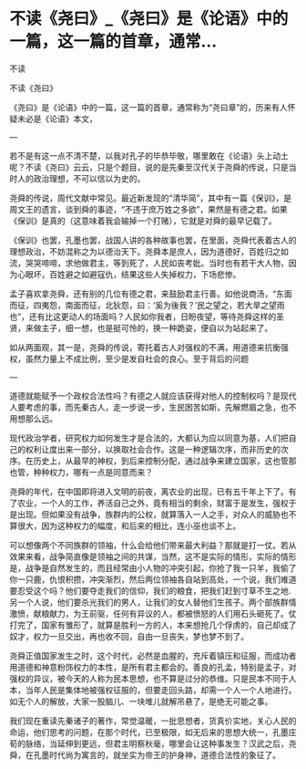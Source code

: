 # 不读《尧曰》_《尧曰》是《论语》中的一篇，这一篇的首章，通常...

不读

不读《尧曰》

《尧曰》是《论语》中的一篇，这一篇的首章，通常称为“尧曰章”的，历来有人怀疑未必是《论语》本文，

—

若不是有这一点不清不楚，以我对孔子的毕恭毕敬，哪里敢在《论语》头上动土呢？不读《尧曰》云云，只是个题目，说的是先秦至汉代关于尧舜的传说，只是当时人的政治理想，不可以信以为史的。

尧舜的传说，周代文献中常见。最近新发现的“清华简”，其中有一篇《保训》，是周文王的遗言，谈到舜的事迹，“不违于庶万姓之多欲”，果然是有德之君。如果《保训》是真的（这意味着我会输掉一个打赌），它就是对舜的最早记载了。

《保训》也罢，孔墨也罢，战国人讲的各种故事也罢，在里面，尧舜代表着古人的理想政治，不妨混称之为以德治天下。尧舜本是庶人，因为道德好，百姓归之如流，哭哭啼啼，求他做君主，等到死了，人民如丧考妣。当时也有若干大人物，因为心眼坏，百姓避之如避寇仇，结果这些人失掉权力，下场悲惨。

孟子喜欢拿尧舜，还有别的几位有德之君，来鼓励君主行善。如他说商汤，“东面而征，四夷怨，南面而征，北狄怨，曰：‘奚为後我？’民之望之，若大旱之望雨也”，还有比这更动人的场面吗？人民如你我者，日盼夜望，等待尧舜这样的圣贤，来做主子，细一想，也是挺可怜的，换一种跪姿，便自以为站起来了。

如从两面观，其一是，尧舜的传说，寄托着古人对强权的不满，用道德来抗衡强权，虽然力量上不成比例，至少是发自社会的良心。至于背后的问题

—

道德就能赋予一个政权合法性吗？有德之人就应该获得对他人的控制权吗？是现代人要考虑的事，而先秦古人，走一步说一步，生民困苦如斯，先解燃眉之急，也不用想那么远。

现代政治学者，研究权力如何发生才是合法的，大都认为应以同意为基，人们把自己的权利让度出来一部分，以换取社会合作。这是一种逻辑次序，而非历史的次序。在历史上，从最早的神权，到后来控制分配，通过战争来建立国家，这也管那也管，种种权力，哪有一点是同意而来？

尧舜的年代，在中国即将进入文明的前夜，离农业的出现，已有五千年上下了。有了农业，一个人的工作，养活自己之外，竟有相当的剩余，财富于是发生，强权于是出现。但如果没有战争，族群内的公权，就算落入一人之手，对众人的威胁也不算很大，因为这种权力的幅度，和后来的相比，连小巫也谈不上。

可以想像两个不同族群的领袖，什么会给他们带来最大利益？那就是打一仗。若从效果来看，战争简直像是领袖之间的共谋，当然，这不是实际的情形，实际的情形是，战争是自然发生的，而且经常由小人物的冲突引起，你抢了我一只羊，我偷了你一只鹿，仇恨积攒，冲突渐烈，然后两位领袖各自站到高处，一个说，我们难道要忍受这个吗？他们要夺走我们的信仰，我们的粮食，把我们赶到寸草不生之地.另一个人说，他们要杀光我们的男人，让我们的女人替他们生孩子。两个部族群情激愤，献粮献力，为王前驱，任何有异议的人，都被愤怒的人们用石头砸死了。仗打完了，国家有雏形了，就算是胜利一方的人，本来想抢几个俘虏的，自己却成了奴才，权力一旦交出，再也收不回，自由一旦丧失，梦也梦不到了。

尧舜正值国家发生之时，这个时代，必然是血腥的，充斥着镇压和征服，而成功者用道德和神意粉饰权力的本性，是所有君主都会的。善良的孔孟，特别是孟子，对强权的异议，被今天的人称为民本思想，也不算是过分的恭维。只是民本不同于人本，当年人民是集体地被强权征服的，但要走回头路，却需一个人一个人地进行。如无个人的解放，大家一股脑儿、一块堆儿就解吊悬了，是绝无可能之事。

我们现在重读先秦诸子的著作，常觉温暖，一批思想者，货真价实地，关心人民的命运，他们思考的问题，在那个时代，已至极限，如无后来的思想大统一，孔墨庄荀的脉络，当延伸到更远，但君主明察秋毫，哪里会让这种事发生？汉武之后，尧舜，在孔墨时代尚为寓言的，就坐实为帝王的护身神，道德合法性的象征了。
